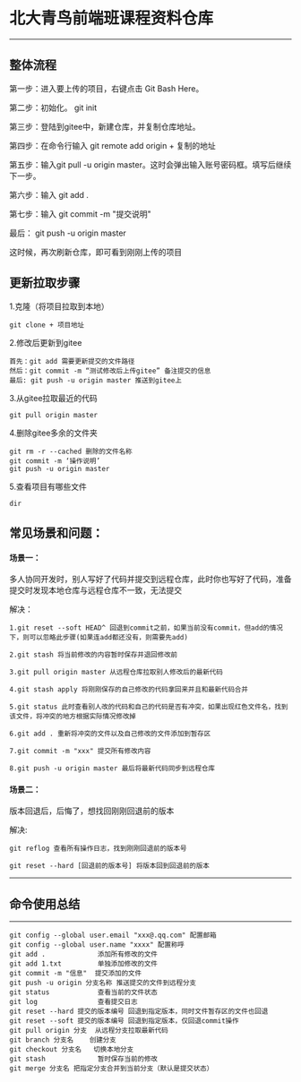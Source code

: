 # 北大青鸟前端班课程资料仓库

--------------------------------
## 整体流程


第一步：进入要上传的项目，右键点击 Git Bash Here。


第二步：初始化。 git init


第三步：登陆到gitee中，新建仓库，并复制仓库地址。


第四步：在命令行输入 git remote add origin + 复制的地址


第五步：输入git pull -u origin master。这时会弹出输入账号密码框。填写后继续下一步。


第六步：输入 git add .


第七步：输入 git commit -m "提交说明"


最后： git push -u origin master


这时候，再次刷新仓库，即可看到刚刚上传的项目



## 更新拉取步骤
1.克隆（将项目拉取到本地）
```
git clone + 项目地址
```

2.修改后更新到gitee
```
首先：git add 需要更新提交的文件路径
然后：git commit -m “测试修改后上传gitee” 备注提交的信息
最后: git push -u origin master 推送到gitee上
```

3.从gitee拉取最近的代码
```
git pull origin master
```

4.删除gitee多余的文件夹
```
git rm -r --cached 删除的文件名称
git commit -m ‘操作说明’
git push -u origin master
```

5.查看项目有哪些文件
```
dir
```

## 常见场景和问题：
#### 场景一：
多人协同开发时，别人写好了代码并提交到远程仓库，此时你也写好了代码，准备提交时发现本地仓库与远程仓库不一致，无法提交

解决：
```
1.git reset --soft HEAD^ 回退到commit之前，如果当前没有commit，但add的情况下，则可以忽略此步骤(如果连add都还没有，则需要先add)

2.git stash 将当前修改的内容暂时保存并退回修改前

3.git pull origin master 从远程仓库拉取别人修改后的最新代码

4.git stash apply 将刚刚保存的自己修改的代码拿回来并且和最新代码合并

5.git status 此时查看别人改的代码和自己的代码是否有冲突，如果出现红色文件名，找到该文件，将冲突的地方根据实际情况修改掉

6.git add . 重新将冲突的文件以及自己修改的文件添加到暂存区

7.git commit -m "xxx" 提交所有修改内容

8.git push -u origin master 最后将最新代码同步到远程仓库

```

#### 场景二：
版本回退后，后悔了，想找回刚刚回退前的版本

解决:
```
git reflog 查看所有操作日志，找到刚刚回退前的版本号

git reset --hard [回退前的版本号] 将版本回到回退前的版本
```

--------------------------------
## 命令使用总结

--------------------------------
```
git config --global user.email "xxx@.qq.com" 配置邮箱
git config --global user.name "xxxx" 配置称呼
git add . 			  添加所有修改的文件
git add 1.txt   	  单独添加修改的文件
git commit -m "信息"  提交添加的文件
git push -u origin 分支名称 推送提交的文件到远程分支
git status 			  查看当前的文件状态
git log 			  查看提交日志
git reset --hard 提交的版本编号 回退到指定版本，同时文件暂存区的文件也回退
git reset --soft 提交的版本编号 回退到指定版本，仅回退commit操作
git pull origin 分支  从远程分支拉取最新代码
git branch 分支名 	  创建分支
git checkout 分支名   切换本地分支
git stash 			  暂时保存当前的修改
git merge 分支名 把指定分支合并到当前分支（默认是提交状态）
```